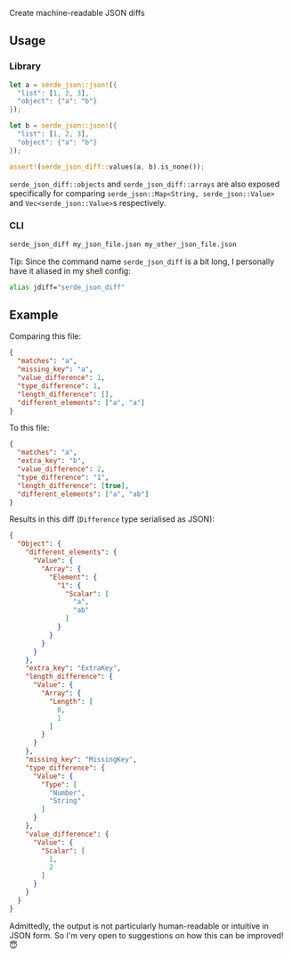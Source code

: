 Create machine-readable JSON diffs

## Usage

### Library

```rust
let a = serde_json::json!({
  "list": [1, 2, 3],
  "object": {"a": "b"}
});

let b = serde_json::json!({
  "list": [1, 2, 3],
  "object": {"a": "b"}
});

assert!(serde_json_diff::values(a, b).is_none());
```

`serde_json_diff::objects` and `serde_json_diff::arrays` are also exposed
specifically for comparing `serde_json::Map<String, serde_json::Value>`
and `Vec<serde_json::Value>`s respectively.

### CLI

```sh
serde_json_diff my_json_file.json my_other_json_file.json
```

Tip: Since the command name `serde_json_diff` is a bit long, I personally have it aliased in my shell config:
```sh
alias jdiff="serde_json_diff"
```

## Example

Comparing this file:
```json
{
  "matches": "a",
  "missing_key": "a",
  "value_difference": 1,
  "type_difference": 1,
  "length_difference": [],
  "different_elements": ["a", "a"]
}
```
To this file:
```json
{
  "matches": "a",
  "extra_key": "b",
  "value_difference": 2,
  "type_difference": "1",
  "length_difference": [true],
  "different_elements": ["a", "ab"]
}
```
Results in this diff (`Difference` type serialised as JSON):
```json
{
  "Object": {
    "different_elements": {
      "Value": {
        "Array": {
          "Element": {
            "1": {
              "Scalar": [
                "a",
                "ab"
              ]
            }
          }
        }
      }
    },
    "extra_key": "ExtraKey",
    "length_difference": {
      "Value": {
        "Array": {
          "Length": [
            0,
            1
          ]
        }
      }
    },
    "missing_key": "MissingKey",
    "type_difference": {
      "Value": {
        "Type": [
          "Number",
          "String"
        ]
      }
    },
    "value_difference": {
      "Value": {
        "Scalar": [
          1,
          2
        ]
      }
    }
  }
}
```
Admittedly, the output is not particularly human-readable or intuitive in JSON form. So I'm very open to suggestions on how this can be improved! 😇